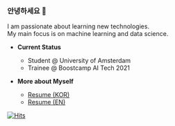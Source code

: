### 안녕하세요 👋  
I am passionate about learning new technologies.  
My main focus is on machine learning and data science.  
- **Current Status**
  - Student @ University of Amsterdam  
  - Trainee @ Boostcamp AI Tech 2021  
 
- **More about Myself**
  - [Resume (KOR)](https://www.notion.so/Resume-c1601344581d4dc6b74c635e9bd251af)
  - [Resume (EN)](https://drive.google.com/file/d/1164lOj1MMd94_mWkuY7BDlZKzl7z3glg/view?usp=sharing)  
  
    
    
[![Hits](https://hits.seeyoufarm.com/api/count/incr/badge.svg?url=https%3A%2F%2Fgithub.com%2Fseungwoo-h&count_bg=%23267888&title_bg=%23BCA634&icon=datadog.svg&icon_color=%23E7E7E7&title=hits&edge_flat=true)](https://hits.seeyoufarm.com)
